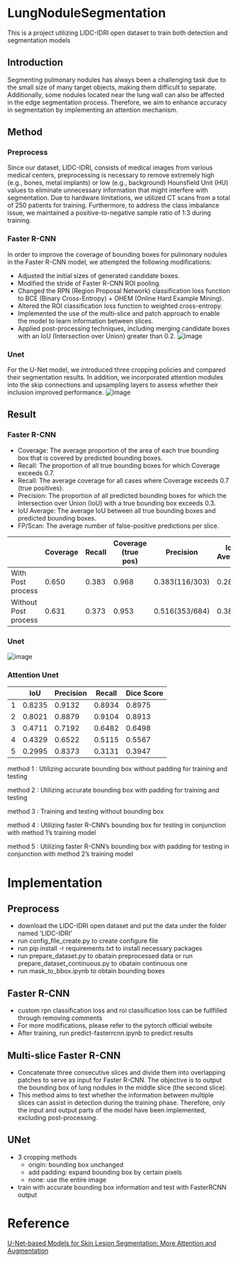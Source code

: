 # LungNoduleSegmentation
This is a project utilizing LIDC-IDRI open dataset to train both detection and segmentation models
## Introduction
Segmenting pulmonary nodules has always been a challenging task due to the small size of many target objects, making them difficult to separate. Additionally, some nodules located near the lung wall can also be affected in the edge segmentation process. Therefore, we aim to enhance accuracy in segmentation by implementing an attention mechanism.

## Method
### Preprocess
Since our dataset, LIDC-IDRI, consists of medical images from various medical centers, preprocessing is necessary to remove extremely high (e.g., bones, metal implants) or low (e.g., background) Hounsfield Unit (HU) values to eliminate unnecessary information that might interfere with segmentation. Due to hardware limitations, we utilized CT scans from a total of 250 patients for training. Furthermore, to address the class imbalance issue, we maintained a positive-to-negative sample ratio of 1:3 during training.
### Faster R-CNN
In order to improve the coverage of bounding boxes for pulmonary nodules in the Faster R-CNN model, we attempted the following modifications:
- Adjusted the initial sizes of generated candidate boxes.
- Modified the stride of Faster R-CNN ROI pooling.
- Changed the RPN (Region Proposal Network) classification loss function to BCE (Binary Cross-Entropy) + OHEM (Online Hard Example Mining).
- Altered the ROI classification loss function to weighted cross-entropy.
- Implemented the use of the multi-slice and patch approach to enable the model to learn information between slices.
- Applied post-processing techniques, including merging candidate boxes with an IoU (Intersection over Union) greater than 0.2.
![image](https://github.com/SamuelWu2001/LungNoduleSegmentation/assets/71746159/ab488c88-31cd-4088-8055-ae938329c59e)

### Unet
For the U-Net model, we introduced three cropping policies and compared their segmentation results. In addition, we incorporated attention modules into the skip connections and upsampling layers to assess whether their inclusion improved performance.
![image](https://github.com/SamuelWu2001/LungNoduleSegmentation/assets/71746159/bbe742e2-b67b-42e3-9ef7-0dc5df695642)


## Result
### Faster R-CNN
- Coverage: The average proportion of the area of each true bounding box that is covered by predicted bounding boxes.
- Recall: The proportion of all true bounding boxes for which Coverage exceeds 0.7.
- Recall: The average coverage for all cases where Coverage exceeds 0.7 (true positives).
- Precision: The proportion of all predicted bounding boxes for which the Intersection over Union (IoU) with a true bounding box exceeds 0.3.
- IoU Average: The average IoU between all true bounding boxes and predicted bounding boxes.
- FP/Scan: The average number of false-positive predictions per slice.

| | Coverage | Recall | Coverage (true pos) | Precision | IoU Average | FP/Scan |
| -------- | -------- | -------- | -------- | -------- | -------- | -------- |
| With  Post process |  0.650 | 0.383 | 0.968 | 0.383(116/303) | 0.286 | 0.443 |
| Without  Post process | 0.631 | 0.373 | 0.953 | 0.516(353/684) | 0.382 | 0.784 |

### Unet
![image](https://github.com/SamuelWu2001/LungNoduleSegmentation/assets/71746159/7094b54c-3325-45ef-868a-80b80b960821)

### Attention Unet
| | IoU | Precision | Recall | Dice Score |
| -------- | -------- | -------- | -------- | -------- |
|  1    |  0.8235     | 0.9132     |0.8934     |0.8975   |
|  2   | 0.8021  |0.8879   |0.9104    |0.8913     |
|  3| 0.4711    | 0.7192    |0.6482 |0.6498    |
|   4   | 0.4329     |0.6522   |0.5115    |0.5567    |
|   5   | 0.2995     | 0.8373    |0.3131  |0.3947  |

method 1 : Utilizing accurate bounding box without padding for training and testing

method 2 : Utilizing accurate bounding box with padding for training and testing

method 3 : Training and testing without bounding box

method 4 : Utilizing faster R-CNN’s bounding box for testing in conjunction with method 1’s training model

method 5 : Utilizing faster R-CNN’s bounding box with padding for testing in conjunction with method 2’s training model

# Implementation
## Preprocess
- download the LIDC-IDRI open dataset and put the data under the folder named 'LIDC-IDRI'
- run config_file_create.py to create configure file
- run pip install -r requirements.txt to install necessary packages
- run prepare_dataset.py to obatain preprocessed data or run prepare_dataset_continuous.py to obatain continuous one
- run mask_to_bbox.ipynb to obtain bounding boxes

## Faster R-CNN
- custom rpn classification loss and roi classification loss can be fullfilled through removing comments
- For more modifications, please refer to the pytorch official website
- After training, run predict-fasterrcnn.ipynb to predict results

## Multi-slice Faster R-CNN
- Concatenate three consecutive slices and divide them into overlapping patches to serve as input for Faster R-CNN. The objective is to output the bounding box of lung nodules in the middle slice (the second slice).
- This method aims to test whether the information between multiple slices can assist in detection during the training phase. Therefore, only the input and output parts of the model have been implemented, excluding post-processing.

## UNet
- 3 cropping methods
  - origin: bounding box unchanged 
  - add padding: expand bounding box by certain pixels
  - none: use the entire image
- train with accurate bounding box information and test with FasterRCNN output

# Reference
[U-Net-based Models for Skin Lesion Segmentation: More Attention and Augmentation](https://arxiv.org/abs/2210.16399)
 
